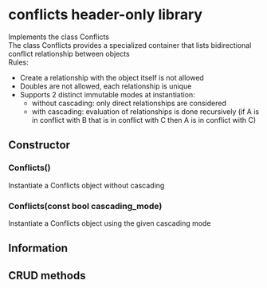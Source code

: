 # conflicts header-only library
Implements the class Conflicts<br>
The class Conflicts provides a specialized container that lists bidirectional conflict relationship between objects<br>
Rules:
* Create a relationship with the object itself is not allowed
* Doubles are not allowed, each relationship is unique
* Supports 2 distinct immutable modes at instantiation:
  + without cascading: only direct relationships are considered
  + with cascading: evaluation of relationships is done recursively (if A is in conflict with B that is in conflict with C then A is in conflict with C)
 
## Constructor
### Conflicts()
Instantiate a Conflicts object without cascading
### Conflicts(const bool cascading_mode)
Instantiate a Conflicts object using the given cascading mode

## Information

## CRUD methods
